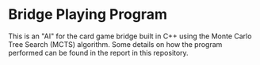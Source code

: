 # Bridge Playing Program


This is an "AI" for the card game bridge built in C++ using the Monte Carlo Tree Search (MCTS) algorithm. Some details on how the program performed can be found in the report in this repository.
